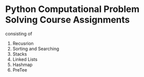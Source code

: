 # Python Computational Problem Solving Course Assignments
consisting of 
1) Recusrion
2) Sorting and Searching
3) Stacks
4) Linked Lists
5) Hashmap
6) PreTee
